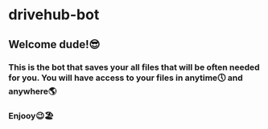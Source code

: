 # drivehub-bot
<h2> Welcome dude!😎</h2>
<h3> This is the bot that saves your all files that will be often needed for you. You will have access to your files in anytime🕔 and anywhere🌎</h3>
<h3>Enjooy😉🏖</h3>
